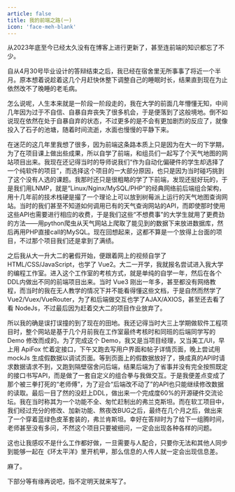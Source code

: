 ```yaml
---
article: false
title: 我的前端之路(一)
icon: 'face-meh-blank'
---
```


从2023年底至今已经太久没有在博客上进行更新了，甚至连前端的知识都忘了不少。

自从4月30号毕业设计的答辩结束之后，我已经在宿舍里无所事事了将近一个半月。原本想着说趁着这几个月赶快休整下调整自己的睡眠时长，结果直到现在为止依然改不了晚睡的老毛病。

怎么说呢，人生本来就是一阶段一阶段走的，我在大学的前面几年懵懂无知，中间几年因为过于不自信、自暴自弃丧失了很多机会，于是便落到了这般境地。倒不如说现在依然在处于自暴自弃的状态，不过更多的是不会有更加剧烈的反应了，就像投入了石子的池塘，随着时间流逝，水面也慢慢的平静下来。

在迷茫的这几年里我想了很多，因为前端这条路本质上只是因为在大一的下学期，为了在项目课上做出些成果，所以自学了前端，和组员们一起写了个天气地图的网站项目出来。我现在还记得当时的导师说我们“作为自动化偏硬件的学生却选择了一个纯软件的项目”，而选择这个项目的一大部分原因，也只是因为当时碰巧挑到了这个没有人选的课题。我那时还只是很粗略的学了下前端，发现还挺好玩的，于是我们用LNMP，就是“Linux/Nginx/MySQL/PHP”的经典网络前后端组合架构，用十几年前的技术栈硬是撮了一个理论上可以放到树莓派上运行的天气地图查询网站。当时的我们甚至不知道如何调用已有的天气查询网站的API，而即使那时使用这些API也需要进行相应的收费，于是我们这些“不想费事”的大学生就用了更费劲的方法——用python爬虫从天气网站上爬取了能见到的数据下来放进数据库，然后再用PHP直接call的MySQL。现在回想起来，这都不算是一个放得上台面的项目，不过那个项目我们还是拿到了满绩。

之后我从大一升大二的暑假开始，便跟着网上的视频自学了HTML/CSS/JavaScript，也学了 Vue2。大二一开学，我就报名尝试进入我大学的编程工作室。进入这个工作室的考核方式，就是单纯的自学一年，然后在各个DDL内做出不同的前端项目出来。当时 Vue3 刚出一年多，甚至都没有网络教程，而当时的我在无人教学的情况下并不能看得懂这些文档，于是自然而然学了 Vue2/Vuex/VueRouter，为了和后端做交互也学了AJAX/AXIOS，甚至还去看了看 NodeJs，不过最后因为赶着交大二的项目作业放弃了。

所以我的确是误打误撞的到了现在的田地。我还记得当时大三上学期做软件工程项目时，整个网站是基于几个月前我在工作室最终考核时和同班的后端同学写的 Demo 修改而成的。为了完成这个 Demo，我又是当项目经理，又当美工/UI，早上用 ApiFox 忙着定接口，下午又跑去写用户界面和帖子详情页面，晚上尝试用 mockJs 生成假数据以调试页面。等到页面上的假数据放好了，换成真的API时请求数据请求不到，又跑到隔壁宿舍问后端，结果后端为了省事并没有完全按照既定的接口书写API，而是做了一套自定义的组合拳与我做交互。于是我便差点变成了那个被三拳打死的“老师傅”，为了迎合“后端改不动了”的API也只能继续修改数据的读取。最后一目了然的没赶上DDL，做出来一个完成度60%的开源硬件交流论坛。我在当时称其为一个功能不全、匆忙赶制出的弗兰克斯坦。而在软工项目中，我们经过充分的修改、加新功能、熬夜改BUG之后，最终在几个月之后，做出来了一个穿着蓝绿色皮革套装的，弗兰肯斯坦。幸好在答辩时为了给下一组腾时间，老师甚至没有多问，不然这个项目只要被细问，一定会出现各种各样的问题。

这也让我感叹不是什么工作都好做，一旦需要与人配合，只要你无法和其他人同步到能够一起在《环太平洋》里开机甲，那么信息的人传人就一定会出现信息差。

麻了。

下部分等有缘再说吧，指不定明天就来写了。
